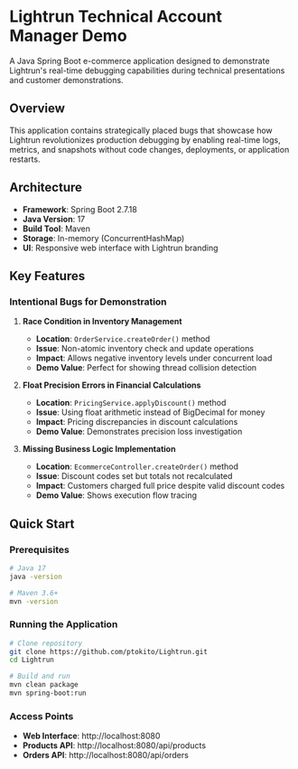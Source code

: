 # Lightrun Technical Account Manager Demo

A Java Spring Boot e-commerce application designed to demonstrate Lightrun's real-time debugging capabilities during technical presentations and customer demonstrations.

## Overview

This application contains strategically placed bugs that showcase how Lightrun revolutionizes production debugging by enabling real-time logs, metrics, and snapshots without code changes, deployments, or application restarts.

## Architecture

- **Framework**: Spring Boot 2.7.18
- **Java Version**: 17
- **Build Tool**: Maven
- **Storage**: In-memory (ConcurrentHashMap)
- **UI**: Responsive web interface with Lightrun branding

## Key Features

### Intentional Bugs for Demonstration

1. **Race Condition in Inventory Management**
   - **Location**: `OrderService.createOrder()` method
   - **Issue**: Non-atomic inventory check and update operations
   - **Impact**: Allows negative inventory levels under concurrent load
   - **Demo Value**: Perfect for showing thread collision detection

2. **Float Precision Errors in Financial Calculations**
   - **Location**: `PricingService.applyDiscount()` method  
   - **Issue**: Using float arithmetic instead of BigDecimal for money
   - **Impact**: Pricing discrepancies in discount calculations
   - **Demo Value**: Demonstrates precision loss investigation

3. **Missing Business Logic Implementation**
   - **Location**: `EcommerceController.createOrder()` method
   - **Issue**: Discount codes set but totals not recalculated
   - **Impact**: Customers charged full price despite valid discount codes
   - **Demo Value**: Shows execution flow tracing

## Quick Start

### Prerequisites

```bash
# Java 17
java -version

# Maven 3.6+
mvn -version
```

### Running the Application

```bash
# Clone repository
git clone https://github.com/ptokito/Lightrun.git
cd Lightrun

# Build and run
mvn clean package
mvn spring-boot:run
```

### Access Points

- **Web Interface**: http://localhost:8080
- **Products API**: http://localhost:8080/api/products
- **Orders API**: http://localhost:8080/api/orders

